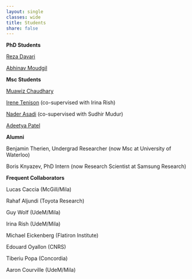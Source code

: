 ```yaml
---
layout: single
classes: wide
title: Students
share: false
---
```



**PhD Students**

[Reza Davari](https://davari.io/publication.html)

[Abhinav Moudgil](https://amoudgl.github.io/)




**Msc Students**


[Muawiz Chaudhary](https://scholar.google.ca/citations?hl=en&user=4Z8ePskAAAAJ)

[Irene Tenison](https://scholar.google.com/citations?user=piW3r38AAAAJ&hl=en) (co-supervised with Irina Rish)

[Nader Asadi](https://naderasadi.github.io/) (co-supervised with Sudhir Mudur)

[Adeetya Patel](https://ca.linkedin.com/in/adeetyap)




**Alumni**

Benjamin Therien, Undergrad Researcher (now Msc at University of Waterloo)

Boris Knyazev, PhD Intern (now Research Scientist at Samsung Research)



**Frequent Collaborators**

Lucas Caccia (McGill/Mila)

Rahaf Aljundi (Toyota Research)

Guy Wolf (UdeM/Mila)

Irina Rish (UdeM/Mila)

Michael Eickenberg (Flatiron Institute)
 
Edouard Oyallon (CNRS)

Tiberiu Popa (Concordia)

Aaron Courville (UdeM/Mila)



